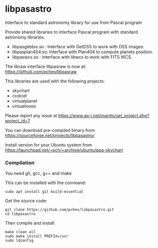 # libpasastro
Interface to standard astronomy library for use from Pascal program

Provide shared libraries to interface Pascal program with standard astronomy libraries.
- libpasgetdss.so : Interface with GetDSS to work with DSS images.
- libpasplan404.so: Interface with Plan404 to compute planets position.
- libpaswcs.so : Interface with libwcs to work with FITS WCS.

The libraw interface libpasraw is now at: https://github.com/pchev/libpasraw

This libraries are used with the following projects:
- skychart
- ccdciel
- virtualplanet
- virtualmoon

Please report any issue at https://www.ap-i.net/mantis/set_project.php?project_id=7

You can download pre-compiled binary from https://sourceforge.net/projects/libpasastro/    

Install version for your Ubuntu system from https://launchpad.net/~pch/+archive/ubuntu/ppa-skychart

### Compilation

You need git, gcc, g++ and make

This can be installed with the command:
```
sudo apt install git build-essential
```

Get the source code:
```
git clone https://github.com/pchev/libpasastro.git
cd libpasastro
```

Then compile and install:
```
make clean all
sudo make install PREFIX=/usr
sudo ldconfig
```

